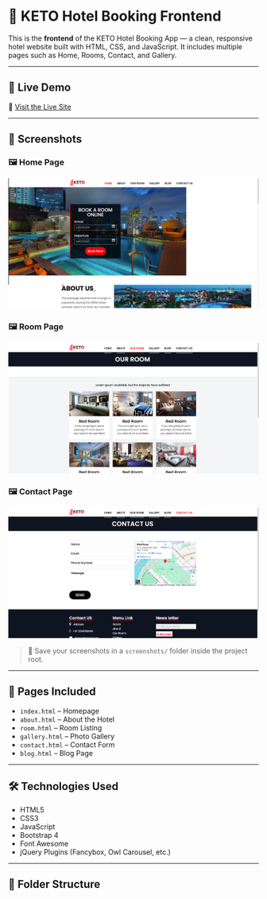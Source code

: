 # 🏨 KETO Hotel Booking Frontend

This is the **frontend** of the KETO Hotel Booking App — a clean, responsive hotel website built with HTML, CSS, and JavaScript. It includes multiple pages such as Home, Rooms, Contact, and Gallery.

---

## 🚀 Live Demo

🔗 [Visit the Live Site](https://your-vercel-link.vercel.app)

---

## 📸 Screenshots

### 🖼 Home Page
![Home Page](screenshots/home.png)

### 🖼 Room Page
![Room Page](screenshots/room.png)

### 🖼 Contact Page
![Contact Page](screenshots/contact.png)

> 📁 Save your screenshots in a `screenshots/` folder inside the project root.

---

## 🧩 Pages Included

- `index.html` – Homepage  
- `about.html` – About the Hotel  
- `room.html` – Room Listing  
- `gallery.html` – Photo Gallery  
- `contact.html` – Contact Form  
- `blog.html` – Blog Page

---

## 🛠 Technologies Used

- HTML5
- CSS3
- JavaScript
- Bootstrap 4
- Font Awesome
- jQuery Plugins (Fancybox, Owl Carousel, etc.)

---

## 📁 Folder Structure

